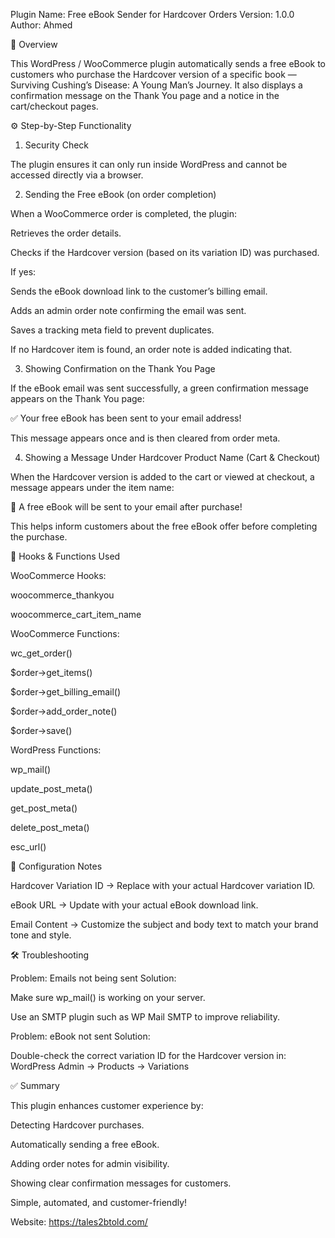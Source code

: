 Plugin Name: Free eBook Sender for Hardcover Orders
Version: 1.0.0
Author: Ahmed


📘 Overview

This WordPress / WooCommerce plugin automatically sends a free eBook to customers who purchase the Hardcover version of a specific book — Surviving Cushing’s Disease: A Young Man’s Journey.
It also displays a confirmation message on the Thank You page and a notice in the cart/checkout pages.

⚙️ Step-by-Step Functionality
1) Security Check

The plugin ensures it can only run inside WordPress and cannot be accessed directly via a browser.

2) Sending the Free eBook (on order completion)

When a WooCommerce order is completed, the plugin:

Retrieves the order details.

Checks if the Hardcover version (based on its variation ID) was purchased.

If yes:

Sends the eBook download link to the customer’s billing email.

Adds an admin order note confirming the email was sent.

Saves a tracking meta field to prevent duplicates.

If no Hardcover item is found, an order note is added indicating that.

3) Showing Confirmation on the Thank You Page

If the eBook email was sent successfully, a green confirmation message appears on the Thank You page:

✅ Your free eBook has been sent to your email address!

This message appears once and is then cleared from order meta.

4) Showing a Message Under Hardcover Product Name (Cart & Checkout)

When the Hardcover version is added to the cart or viewed at checkout, a message appears under the item name:

🎁 A free eBook will be sent to your email after purchase!

This helps inform customers about the free eBook offer before completing the purchase.

🧩 Hooks & Functions Used

WooCommerce Hooks:

woocommerce_thankyou

woocommerce_cart_item_name

WooCommerce Functions:

wc_get_order()

$order->get_items()

$order->get_billing_email()

$order->add_order_note()

$order->save()

WordPress Functions:

wp_mail()

update_post_meta()

get_post_meta()

delete_post_meta()

esc_url()

🧠 Configuration Notes

Hardcover Variation ID → Replace with your actual Hardcover variation ID.

eBook URL → Update with your actual eBook download link.

Email Content → Customize the subject and body text to match your brand tone and style.

🛠️ Troubleshooting

Problem: Emails not being sent
Solution:

Make sure wp_mail() is working on your server.

Use an SMTP plugin such as WP Mail SMTP to improve reliability.

Problem: eBook not sent
Solution:

Double-check the correct variation ID for the Hardcover version in:
WordPress Admin → Products → Variations

✅ Summary

This plugin enhances customer experience by:

Detecting Hardcover purchases.

Automatically sending a free eBook.

Adding order notes for admin visibility.

Showing clear confirmation messages for customers.

Simple, automated, and customer-friendly!

Website: https://tales2btold.com/